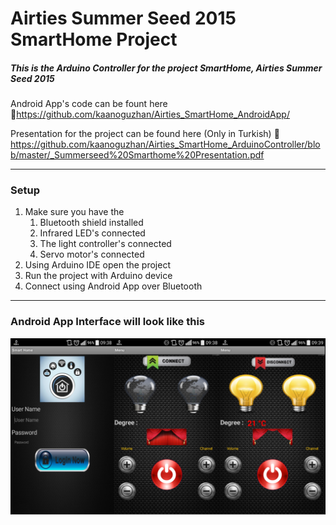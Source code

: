 # Airties Summer Seed 2015 SmartHome Project
##### This is the Arduino Controller for the project  SmartHome, Airties Summer Seed 2015
 Android App's code can be fount here 
🔗<https://github.com/kaanoguzhan/Airties_SmartHome_AndroidApp/>

Presentation for the project can be found here (Only in Turkish)
🔗 <https://github.com/kaanoguzhan/Airties_SmartHome_ArduinoController/blob/master/_Summerseed%20Smarthome%20Presentation.pdf>

---
###  Setup
 1) Make sure you have the
    1) Bluetooth shield installed
    2) Infrared LED's connected
    3) The light controller's connected
    4) Servo motor's connected
 2) Using Arduino IDE open the project
 3) Run the project with Arduino device
 4) Connect using Android App over Bluetooth
---
###  Android App Interface will look like this
![Interface](/AppScreenShot.jpg)